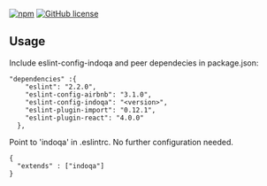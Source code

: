 [![npm](https://img.shields.io/npm/v/@cycle/core.svg?style=flat-square)](https://www.npmjs.com/package/eslint-config-indoqa) [![GitHub license](https://img.shields.io/github/license/mashape/apistatus.svg?style=flat-square)](http://www.apache.org/licenses/LICENSE-2.0)

## Usage

Include eslint-config-indoqa and peer dependecies in package.json:

```
"dependencies" :{ 
    "eslint": "2.2.0",
    "eslint-config-airbnb": "3.1.0",
    "eslint-config-indoqa": "<version>",
    "eslint-plugin-import": "0.12.1",
    "eslint-plugin-react": "4.0.0"
  },
```

Point to 'indoqa' in .eslintrc. No further configuration needed.

```
{
  "extends" : ["indoqa"]
}
```